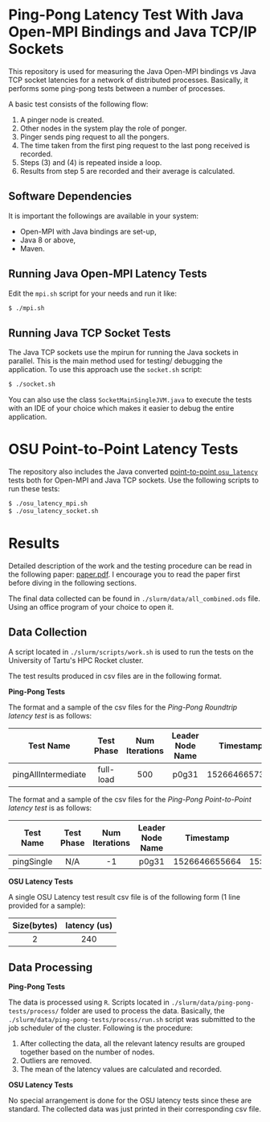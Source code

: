 # Ping-Pong Latency Test With Java Open-MPI Bindings and Java TCP/IP Sockets

This repository is used for measuring the Java Open-MPI bindings vs
 Java TCP socket latencies for a network of distributed 
 processes. Basically, it performs some 
ping-pong tests between a number of processes.

A basic test consists of the following flow:
1. A pinger node is created.
2. Other nodes in the system play the role of ponger.
3. Pinger sends ping request to all the pongers.
4. The time taken from the first ping request to the last pong received is recorded.
5. Steps (3) and (4) is repeated inside a loop.
6. Results from step 5 are recorded and their average is calculated.

## Software Dependencies

It is important the followings are available in your system:
* Open-MPI with Java bindings are set-up,
* Java 8 or above,
* Maven.

## Running Java Open-MPI Latency Tests

Edit the `mpi.sh` script for your needs and run it like:
```bash
$ ./mpi.sh
```

## Running Java TCP Socket Tests

The Java TCP sockets use the mpirun for running the Java
sockets in parallel. This is the main method used for testing/
debugging the application. To use this approach use the 
`socket.sh` script:
```bash
$ ./socket.sh
```
You can also use the class `SocketMainSingleJVM.java` to execute
the tests with an IDE of your choice which makes it easier
to debug the entire application.

# OSU Point-to-Point Latency Tests

The repository also includes the Java converted 
[point-to-point `osu_latency`](http://mvapich.cse.ohio-state.edu/benchmarks/)
tests both for Open-MPI and Java TCP sockets. Use the
following scripts to run these tests:
```bash
$ ./osu_latency_mpi.sh
$ ./osu_latency_socket.sh
```

# Results

Detailed description of the work and the testing procedure
can be read in the following paper: 
[paper.pdf](https://link.springer.com/chapter/10.1007%2F978-3-319-97571-9_12). 
I encourage you to read the paper first before diving in
the following sections.

The final data collected can be found in 
`./slurm/data/all_combined.ods` file. Using an office
program of your choice to open it.

## Data Collection

A script located in `./slurm/scripts/work.sh` is used
to run the tests on the University of Tartu's 
HPC Rocket cluster.

The test results produced in csv files are in the 
following format.

**Ping-Pong Tests**

The format and a sample of the csv files for the 
*Ping-Pong Roundtrip latency test* is as follows:

| Test Name           | Test Phase | Num Iterations | Leader Node Name | Timestamp        | Time         | Latency (ms) |
|:-------------------:|:----------:|:--------------:|:----------------:|:----------------:|:------------:|:------------:|
| pingAllIntermediate | full-load  | 500            | p0g31            | 1526646657332    | 15:30:57.332 | 5            |

The format and a sample of the csv files for the 
*Ping-Pong Point-to-Point latency test* is as follows:

| Test Name           | Test Phase | Num Iterations | Leader Node Name | Timestamp        | Time         | Latency (ms) |
|:-------------------:|:----------:|:--------------:|:----------------:|:----------------:|:------------:|:------------:|
| pingSingle          | N/A        | -1             | p0g31            | 1526646655664    | 15:30:55.664 | 3            |

**OSU Latency Tests**

A single OSU Latency test result csv file is of the
following form (1 line provided for a sample):

| Size(bytes) | latency (us) |
|:-----------:|:------------:|
| 2           | 240          |

## Data Processing

**Ping-Pong Tests**

The data is processed using `R`. Scripts located in 
`./slurm/data/ping-pong-tests/process/` folder are
used to process the data. Basically, the 
`./slurm/data/ping-pong-tests/process/run.sh` script
was submitted to the job scheduler of the cluster.
Following is the procedure:

1. After collecting the data, all the relevant latency 
results are grouped together based on the number of nodes.
2. Outliers are removed.
3. The mean of the latency values are calculated and
recorded.

**OSU Latency Tests**

No special arrangement is done for the OSU latency
tests since these are standard. The collected data
was just printed in their corresponding csv file.